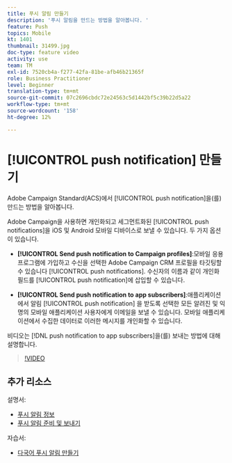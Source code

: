 ```yaml
---
title: 푸시 알림 만들기
description: '푸시 알림을 만드는 방법을 알아봅니다. '
feature: Push
topics: Mobile
kt: 1401
thumbnail: 31499.jpg
doc-type: feature video
activity: use
team: TM
exl-id: 7520cb4a-f277-42fa-81be-afb46b21365f
role: Business Practitioner
level: Beginner
translation-type: tm+mt
source-git-commit: 07c2696cbdc72e24563c5d1442bf5c39b22d5a22
workflow-type: tm+mt
source-wordcount: '158'
ht-degree: 12%

---
```


# [!UICONTROL push notification] 만들기

Adobe Campaign Standard(ACS)에서 [!UICONTROL push notification]을(를) 만드는 방법을 알아봅니다.

Adobe Campaign을 사용하면 개인화되고 세그먼트화된 [!UICONTROL push notifications]을 iOS 및 Android 모바일 디바이스로 보낼 수 있습니다. 두 가지 옵션이 있습니다.

* **[!UICONTROL Send push notification to Campaign profiles]**:모바일 응용 프로그램에 가입하고 수신을 선택한 Adobe Campaign CRM 프로필을 타깃팅할 수 있습니다 [!UICONTROL push notifications]. 수신자의 이름과 같이 개인화 필드를 [!UICONTROL push notification]에 삽입할 수 있습니다.

* **[!UICONTROL Send push notification to app subscribers]**:애플리케이션에서 알림 [!UICONTROL push notification] 을 받도록 선택한 모든 알려진 및 익명의 모바일 애플리케이션 사용자에게 이메일을 보낼 수 있습니다. 모바일 애플리케이션에서 수집한 데이터로 이러한 메시지를 개인화할 수 있습니다.

비디오는 [!DNL push notification to app subscribers]을(를) 보내는 방법에 대해 설명합니다.

>[!VIDEO](https://video.tv.adobe.com/v/31499?quality=12)

## 추가 리소스

설명서:

* [푸시 알림 정보](https://docs.adobe.com/content/help/en/campaign-standard/using/communication-channels/push-notifications/about-push-notifications.html)
* [푸시 알림 준비 및 보내기](https://docs.adobe.com/content/help/en/campaign-standard/using/communication-channels/push-notifications/preparing-and-sending-a-push-notification.html)

자습서:

* [다국어 푸시 알림 만들기](/help/communication-channels/mobile/push-notifications/creating-multilingual-push-notifications.md)
